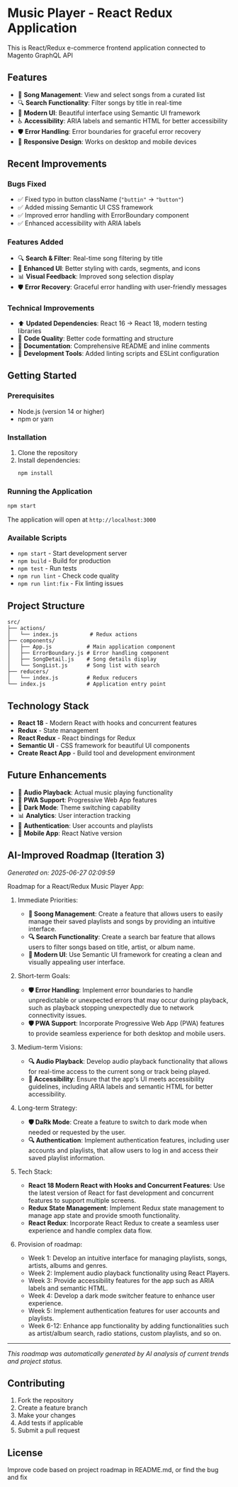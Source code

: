 # Music Player - React Redux Application

This is React/Redux e-commerce frontend application connected to Magento GraphQL API


## Features

- 🎵 **Song Management**: View and select songs from a curated list
- 🔍 **Search Functionality**: Filter songs by title in real-time
- 🎨 **Modern UI**: Beautiful interface using Semantic UI framework
- ♿ **Accessibility**: ARIA labels and semantic HTML for better accessibility
- 🛡️ **Error Handling**: Error boundaries for graceful error recovery
- 📱 **Responsive Design**: Works on desktop and mobile devices

## Recent Improvements

### Bugs Fixed
- ✅ Fixed typo in button className (`"buttin"` → `"button"`)
- ✅ Added missing Semantic UI CSS framework
- ✅ Improved error handling with ErrorBoundary component
- ✅ Enhanced accessibility with ARIA labels

### Features Added
- 🔍 **Search & Filter**: Real-time song filtering by title
- 🎨 **Enhanced UI**: Better styling with cards, segments, and icons
- 📊 **Visual Feedback**: Improved song selection display
- 🛡️ **Error Recovery**: Graceful error handling with user-friendly messages

### Technical Improvements
- ⬆️ **Updated Dependencies**: React 16 → React 18, modern testing libraries
- 🧹 **Code Quality**: Better code formatting and structure
- 📝 **Documentation**: Comprehensive README and inline comments
- 🔧 **Development Tools**: Added linting scripts and ESLint configuration

## Getting Started

### Prerequisites
- Node.js (version 14 or higher)
- npm or yarn

### Installation
1. Clone the repository
2. Install dependencies:
   ```bash
   npm install
   ```

### Running the Application
```bash
npm start
```

The application will open at `http://localhost:3000`

### Available Scripts
- `npm start` - Start development server
- `npm build` - Build for production
- `npm test` - Run tests
- `npm run lint` - Check code quality
- `npm run lint:fix` - Fix linting issues

## Project Structure

```
src/
├── actions/
│   └── index.js          # Redux actions
├── components/
│   ├── App.js           # Main application component
│   ├── ErrorBoundary.js # Error handling component
│   ├── SongDetail.js    # Song details display
│   └── SongList.js      # Song list with search
├── reducers/
│   └── index.js         # Redux reducers
└── index.js             # Application entry point
```

## Technology Stack

- **React 18** - Modern React with hooks and concurrent features
- **Redux** - State management
- **React Redux** - React bindings for Redux
- **Semantic UI** - CSS framework for beautiful UI components
- **Create React App** - Build tool and development environment

## Future Enhancements

- 🎵 **Audio Playback**: Actual music playing functionality
- 📱 **PWA Support**: Progressive Web App features
- 🎨 **Dark Mode**: Theme switching capability
- 📊 **Analytics**: User interaction tracking
- 🔐 **Authentication**: User accounts and playlists
- 📱 **Mobile App**: React Native version


## AI-Improved Roadmap (Iteration 3)
*Generated on: 2025-06-27 02:09:59*

Roadmap for a React/Redux Music Player App:

1. Immediate Priorities:
   - **🎵 Soong Management**: Create a feature that allows users to easily manage their saved playlists and songs by providing an intuitive interface.
   - **🔍 Search Functionality**: Create a search bar feature that allows users to filter songs based on title, artist, or album name.
   - **🎨 Modern UI**: Use Semantic UI framework for creating a clean and visually appealing user interface.
   
2. Short-term Goals:
   - **🛡️ Error Handling**: Implement error boundaries to handle unpredictable or unexpected errors that may occur during playback, such as playback stopping unexpectedly due to network connectivity issues.
   - **🛡️ PWA Support**: Incorporate Progressive Web App (PWA) features to provide seamless experience for both desktop and mobile users.
   
3. Medium-term Visions:
   - **🔍 Audio Playback**: Develop audio playback functionality that allows for real-time access to the current song or track being played.
   - **🎵 Accessibility**: Ensure that the app's UI meets accessibility guidelines, including ARIA labels and semantic HTML for better accessibility.
   
4. Long-term Strategy:
   - **🛡️ DaRk Mode**: Create a feature to switch to dark mode when needed or requested by the user.
   - **🔍 Authentication**: Implement authentication features, including user accounts and playlists, that allow users to log in and access their saved playlist information.
   
5. Tech Stack:
   - **React 18 Modern React with Hooks and Concurrent Features**: Use the latest version of React for fast development and concurrent features to support multiple screens.
   - **Redux State Management**: Implement Redux state management to manage app state and provide smooth functionality.
   - **React Redux**: Incorporate React Redux to create a seamless user experience and handle complex data flow.
   
6. Provision of roadmap:
   - Week 1: Develop an intuitive interface for managing playlists, songs, artists, albums and genres.
   - Week 2: Implement audio playback functionality using React Players.
   - Week 3: Provide accessibility features for the app such as ARIA labels and semantic HTML.
   - Week 4: Develop a dark mode switcher feature to enhance user experience.
   - Week 5: Implement authentication features for user accounts and playlists.
   - Week 6-12: Enhance app functionality by adding functionalities such as artist/album search, radio stations, custom playlists, and so on.


---
*This roadmap was automatically generated by AI analysis of current trends and project status.*
## Contributing

1. Fork the repository
2. Create a feature branch
3. Make your changes
4. Add tests if applicable
5. Submit a pull request

## License


Improve code based on project roadmap in README.md, 
or find the bug and fix

